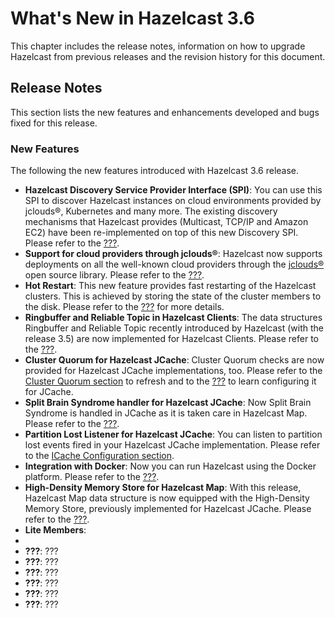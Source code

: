 # What's New in Hazelcast 3.6

This chapter includes the release notes, information on how to upgrade Hazelcast from previous releases and the revision history for this document.


## Release Notes

This section lists the new features and enhancements developed and bugs fixed for this release.


### New Features

The following the new features introduced with Hazelcast 3.6 release.

- **Hazelcast Discovery Service Provider Interface (SPI)**: You can use this SPI to discover  Hazelcast instances on cloud environments provided by jclouds&reg;, Kubernetes and many more. The existing discovery mechanisms that Hazelcast provides (Multicast, TCP/IP and Amazon EC2) have been re-implemented on top of this new Discovery SPI. Please refer to the [???](#???).
- **Support for cloud providers through jclouds&reg;**: Hazelcast now supports deployments on all the well-known cloud providers through the <a href="https://jclouds.apache.org/" target="_blank">jclouds&reg;</a> open source library. Please refer to the [???](#???).
- **Hot Restart**: This new feature provides fast restarting of the Hazelcast clusters. This is achieved by storing the state of the cluster members to the disk. Please refer to the [???](#???) for more details.
- **Ringbuffer and Reliable Topic in Hazelcast Clients**: The data structures Ringbuffer and Reliable Topic recently introduced by Hazelcast (with the release 3.5) are now implemented for Hazelcast Clients. Please refer to the [???](#???).
- **Cluster Quorum for Hazelcast JCache**: Cluster Quorum checks are now provided for Hazelcast JCache implementations, too. Please refer to the [Cluster Quorum section](#cluster-quorum) to refresh and to the [???](#???) to learn configuring it for JCache.
- **Split Brain Syndrome handler for Hazelcast JCache**: Now Split Brain Syndrome is handled in JCache as it is taken care in Hazelcast Map. Please refer to the [???](#???).  
- **Partition Lost Listener for Hazelcast JCache**: You can listen to partition lost events fired in your Hazelcast JCache implementation. Please refer to the [ICache Configuration section](#icache-configuration).
- **Integration with Docker**: Now you can run Hazelcast using the Docker platform. Please refer to the [???](#???).
- **High-Density Memory Store for Hazelcast Map**: With this release, Hazelcast Map data structure is now equipped with the High-Density Memory Store, previously implemented for Hazelcast JCache. Please refer to the [???](#???).
- **Lite Members**:
- 
- **???**: ???
- **???**: ???
- **???**: ???
- **???**: ???
- **???**: ???
- **???**: ???


